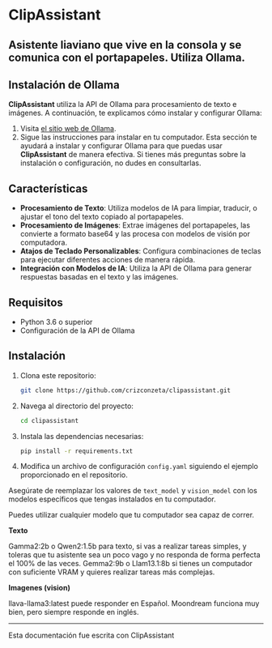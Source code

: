# ClipAssistant
Asistente liaviano que vive en la consola y se comunica con el portapapeles. Utiliza Ollama. 
---

## Instalación de Ollama

**ClipAssistant** utiliza la API de Ollama para procesamiento de texto e imágenes. A continuación, te explicamos cómo instalar y configurar Ollama:

1. Visita [el sitio web de Ollama](https://ollama.com).
2. Sigue las instrucciones para instalar en tu computador.
Esta sección te ayudará a instalar y configurar Ollama para que puedas usar **ClipAssistant** de manera efectiva. Si tienes más preguntas sobre la instalación o configuración, no dudes en consultarlas.


## Características

- **Procesamiento de Texto**: Utiliza modelos de IA para limpiar, traducir, o ajustar el tono del texto copiado al portapapeles.
- **Procesamiento de Imágenes**: Extrae imágenes del portapapeles, las convierte a formato base64 y las procesa con modelos de visión por computadora.
- **Atajos de Teclado Personalizables**: Configura combinaciones de teclas para ejecutar diferentes acciones de manera rápida.
- **Integración con Modelos de IA**: Utiliza la API de Ollama para generar respuestas basadas en el texto y las imágenes.

## Requisitos

- Python 3.6 o superior
- Configuración de la API de Ollama

## Instalación

1. Clona este repositorio:
    ```bash
    git clone https://github.com/crizconzeta/clipassistant.git
    ```

2. Navega al directorio del proyecto:
    ```bash
    cd clipassistant
    ```

3. Instala las dependencias necesarias:
    ```bash
    pip install -r requirements.txt
    ```

4. Modifica un archivo de configuración `config.yaml` siguiendo el ejemplo proporcionado en el repositorio.

Asegúrate de reemplazar los valores de `text_model` y `vision_model` con los modelos específicos que tengas instalados en tu computador.

Puedes utilizar cualquier modelo que tu computador sea capaz de correr. 

**Texto**

Gamma2:2b o Qwen2:1.5b para texto, si vas a realizar tareas simples, y toleras que tu asistente sea un poco vago y no responda de forma perfecta el 100% de las veces. 
Gemma2:9b o Llam13.1:8b si tienes un computador con suficiente VRAM y quieres realizar tareas más complejas. 

**Imagenes (vision)**

llava-llama3:latest puede responder en Español. 
Moondream funciona muy bien, pero siempre responde en inglés. 

-------
Esta documentación fue escrita con ClipAssistant 
